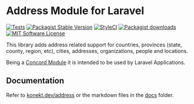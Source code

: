 # Address Module for Laravel

[![Tests](https://img.shields.io/github/actions/workflow/status/artkonekt/address/tests.yml?branch=master&style=flat-square)](https://github.com/artkonekt/address/actions?query=workflow%3Atests)
[![Packagist Stable Version](https://img.shields.io/packagist/v/konekt/address.svg?style=flat-square&label=stable)](https://packagist.org/packages/konekt/address)
[![StyleCI](https://styleci.io/repos/74651867/shield?branch=master)](https://styleci.io/repos/74651867)
[![Packagist downloads](https://img.shields.io/packagist/dt/konekt/address.svg?style=flat-square)](https://packagist.org/packages/konekt/address)
[![MIT Software License](https://img.shields.io/badge/license-MIT-blue.svg?style=flat-square)](LICENSE)

This library adds address related support for countries, provinces (state, county, region, etc), cities, addresses, organizations, people and locations.

Being a [Concord Module](https://konekt.dev/concord/1.x/modules) it is intended to be used by Laravel Applications.

## Documentation

Refer to [konekt.dev/address](https://konekt.dev/address) or the markdown files in the [docs](docs/) folder.
